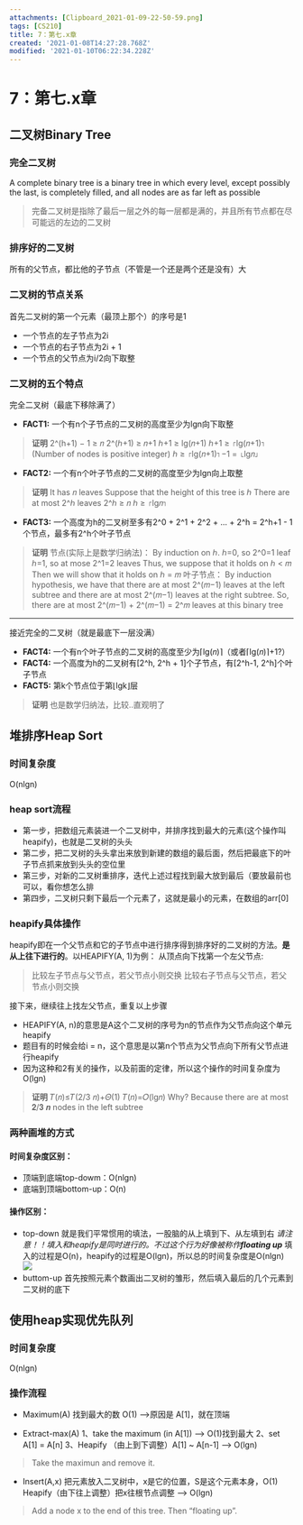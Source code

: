 ```yaml
---
attachments: [Clipboard_2021-01-09-22-50-59.png]
tags: [CS210]
title: 7：第七.x章
created: '2021-01-08T14:27:28.768Z'
modified: '2021-01-10T06:22:34.228Z'
---
```


# 7：第七.x章
## 二叉树Binary Tree
### 完全二叉树
A complete binary tree is a binary tree in which every level, except possibly the last, is completely filled, and all nodes are as far left as possible
> 完备二叉树是指除了最后一层之外的每一层都是满的，并且所有节点都在尽可能远的左边的二叉树

### 排序好的二叉树
所有的父节点，都比他的子节点（不管是一个还是两个还是没有）大

### 二叉树的节点关系
首先二叉树的第一个元素（最顶上那个）的序号是1
- 一个节点的左子节点为2i
- 一个节点的右子节点为2i + 1
- 一个节点的父节点为i/2向下取整
### 二叉树的五个特点
完全二叉树（最底下移除满了）
- **FACT1:** 一个有n个子节点的二叉树的高度至少为lgn向下取整
> **证明**
2^(h+1) − 1 ≥ 𝑛
2^(ℎ+1) ≥ 𝑛+1
ℎ+1 ≥ lg⁡(𝑛+1)
ℎ+1 ≥ ⌈lg⁡(𝑛+1)⌉    (Number of nodes is positive integer)
ℎ ≥ ⌈lg⁡(𝑛+1)⌉−1 = ⌊lg⁡𝑛⌋

- **FACT2:** 一个有n个叶子节点的二叉树的高度至少为lgn向上取整
> **证明**
It has 𝑛 leaves
Suppose that the height of this tree is ℎ
There are at most 2^ℎ leaves
    2^ℎ ≥ 𝑛
    ℎ ≥ ⌈lg⁡𝑛⌉

- **FACT3:** 一个高度为h的二叉树至多有2\^0 + 2\^1 + 2\^2 + ... + 2\^h = 2\^h+1 - 1个节点，最多有2\^h个叶子节点
> **证明**
节点(实际上是数学归纳法)：
By induction on ℎ.
ℎ=0, so 2^0=1 leaf
ℎ=1, so at mose 2^1=2 leaves
Thus, we suppose that it holds on ℎ < 𝑚
Then we will show that it holds on ℎ = 𝑚
叶子节点：
By induction hypothesis, we have that there are at most 2^(𝑚−1) leaves at the left subtree
and there are at most 2^(𝑚−1) leaves at the right subtree.
So, there are at most 2^(𝑚−1) + 2^(𝑚−1) = 2^𝑚  leaves at this binary tree


***
接近完全的二叉树（就是最底下一层没满）
- **FACT4:** 一个有n个叶子节点的二叉树的高度至少为⌈lg⁡(𝑛)⌉（或者⌈lg⁡(𝑛)⌉+1?）
- **FACT4:** 一个高度为h的二叉树有[2\^h, 2\^h + 1]个子节点，有[2\^h-1, 2\^h]个叶子节点
- **FACT5:** 第k个节点位于第⌊lg⁡k⌋层
> **证明**
也是数学归纳法，比较..直观明了

## 堆排序Heap Sort
### 时间复杂度
O(nlgn)
### heap sort流程
- 第一步，把数组元素装进一个二叉树中，并排序找到最大的元素(这个操作叫heapify)，也就是二叉树的头头
- 第二步，把二叉树的头头拿出来放到新建的数组的最后面，然后把最底下的叶子节点抓来放到头头的空位里
- 第三步，对新的二叉树重排序，迭代上述过程找到最大放到最后（要放最前也可以，看你想怎么排
- 第四步，二叉树只剩下最后一个元素了，这就是最小的元素，在数组的arr[0]

### heapify具体操作
heapify即在一个父节点和它的子节点中进行排序得到排序好的二叉树的方法。**是从上往下进行的**。以HEAPIFY(A, 1)为例：
从顶点向下找第一个左父节点: 
> 比较左子节点与父节点，若父节点小则交换
比较右子节点与父节点，若父节点小则交换

接下来，继续往上找左父节点，重复以上步骤
- HEAPIFY(A, n)的意思是A这个二叉树的序号为n的节点作为父节点向这个单元heapify
- 题目有的时候会给i = n，这个意思是以第n个节点为父节点向下所有父节点进行heapify
- 因为这种和2有关的操作，以及前面的定律，所以这个操作的时间复杂度为O(lgn)
> **证明**
𝑇(𝑛)≤𝑇(2/3 𝑛)+𝛩(1)
 𝑇(𝑛)=𝑂(lg⁡𝑛)
Why?
Because there are at most 𝟐/𝟑 𝒏 nodes in the left subtree

### 两种画堆的方式
#### 时间复杂度区别：
- 顶端到底端top-dowm：O(nlgn)
- 底端到顶端bottom-up：O(n)
#### 操作区别：
- top-down
就是我们平常惯用的填法，一股脑的从上填到下、从左填到右
*请注意！！填入和heapify是同时进行的。不过这个行为好像被称作**floating up***
填入的过程是O(n)，heapify的过程是O(lgn)，所以总的时间复杂度是O(nlgn)
![](@attachment/Clipboard_2021-01-09-22-50-59.png)
- buttom-up
首先按照元素个数画出二叉树的雏形，然后填入最后的几个元素到二叉树的底下

## 使用heap实现优先队列
### 时间复杂度
O(nlgn)
### 操作流程

- Maximum(A)
找到最大的数
O(1) -->原因是 A[1]，就在顶端

- Extract-max(A)
1、take the maximum (in A[1]) --> O(1)找到最大
2、set A[1] = A[n]
3、Heapify （由上到下调整）A[1] ~ A[n-1] --> O(lgn)
> Take the maximun and remove it.

- Insert(A,x)
把元素放入二叉树中，x是它的位置，S是这个元素本身，O(1)
Heapify（由下往上调整）把x往根节点调整 --> O(lgn)
> Add a node x to the end of this tree.
Then “floating up”. 

































